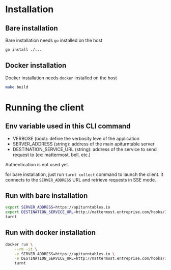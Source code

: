 # Installation
## Bare installation 
Bare installation needs `go` installed on the host

```bash 
go install ./...
```


## Docker installation
Docker installation needs `docker` installed on the host
```bash 
make build
```

# Running the client
## Env variable used in this CLI command
- VERBOSE (bool): define the verbosity leve of the application 
- SERVER_ADDRESS (string): address of the main apiturntable server 
- DESTINATION_SERVICE_URL (string): address of the service to send request to (ex: mattermost, bell, etc.)

Authentication is not used yet. 

for bare installation, just run `turnt collect` command to launch the client.
it connects to the `SERVER_ADDRESS` URL and retrieve requests in SSE mode. 


## Run with bare installation 

```bash
export SERVER_ADDRESS=https://apiturntables.io
export DESTINATION_SERVICE_URL=http://mattermost.entreprise.com/hooks/123456789
turnt
```

## Run with docker installation 

```bash
docker run \
    --rm -it \
    -e SERVER_ADDRESS=https://apiturntables.io \
    -e DESTINATION_SERVICE_URL=http://mattermost.entreprise.com/hooks/123456789 \
    turnt 
```